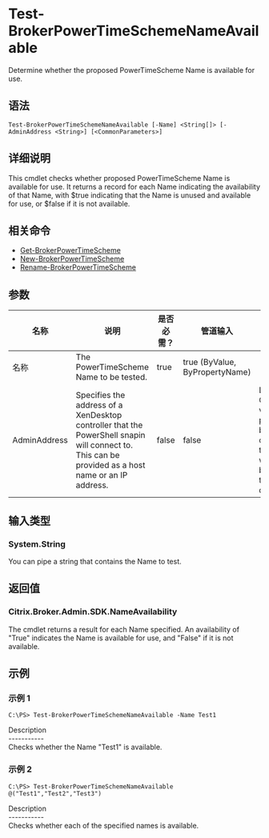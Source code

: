 # Test-BrokerPowerTimeSchemeNameAvailable

Determine whether the proposed PowerTimeScheme Name is available for use.

## 语法

    Test-BrokerPowerTimeSchemeNameAvailable [-Name] <String[]> [-AdminAddress <String>] [<CommonParameters>]
    

## 详细说明

This cmdlet checks whether proposed PowerTimeScheme Name is available for use. It returns a record for each Name indicating the availability of that Name, with $true indicating that the Name is unused and available for use, or $false if it is not available.

## 相关命令

- [Get-BrokerPowerTimeScheme](Get-BrokerPowerTimeScheme.html)
- [New-BrokerPowerTimeScheme](New-BrokerPowerTimeScheme.html)
- [Rename-BrokerPowerTimeScheme](Rename-BrokerPowerTimeScheme.html)

## 参数

| 名称           | 说明                                                                                                                                                 | 是否必需？ | 管道输入                           | 默认值                                                                                    |
| ------------ | -------------------------------------------------------------------------------------------------------------------------------------------------- | ----- | ------------------------------ | -------------------------------------------------------------------------------------- |
| 名称           | The PowerTimeScheme Name to be tested.                                                                                                             | true  | true (ByValue, ByPropertyName) |                                                                                        |
| AdminAddress | Specifies the address of a XenDesktop controller that the PowerShell snapin will connect to. This can be provided as a host name or an IP address. | false | false                          | Localhost. Once a value is provided by any cmdlet, this value will become the default. |

## 输入类型

### System.String

You can pipe a string that contains the Name to test.

## 返回值

### Citrix.Broker.Admin.SDK.NameAvailability

The cmdlet returns a result for each Name specified. An availability of "True" indicates the Name is available for use, and "False" if it is not available.

## 示例

### 示例 1

    C:\PS> Test-BrokerPowerTimeSchemeNameAvailable -Name Test1
    

Description  
\---\---\-----  
Checks whether the Name "Test1" is available.

### 示例 2

    C:\PS> Test-BrokerPowerTimeSchemeNameAvailable @("Test1","Test2","Test3")
    

Description  
\---\---\-----  
Checks whether each of the specified names is available.